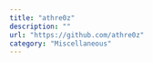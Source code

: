 ```yaml
---
title: "athre0z"
description: ""
url: "https://github.com/athre0z"
category: "Miscellaneous"
---
```

